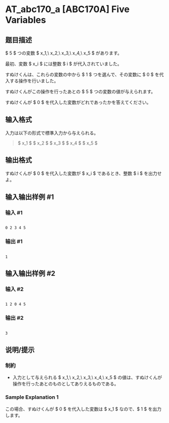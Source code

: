 # AT_abc170_a [ABC170A] Five Variables

## 题目描述

[problemUrl]: https://atcoder.jp/contests/abc170/tasks/abc170_a

$ 5 $ つの変数 $ x_1,\ x_2,\ x_3,\ x_4,\ x_5 $ があります。

最初、変数 $ x_i $ には整数 $ i $ が代入されていました。

すぬけくんは、これらの変数の中から $ 1 $ つを選んで、その変数に $ 0 $ を代入する操作を行いました。

すぬけくんがこの操作を行ったあとの $ 5 $ つの変数の値が与えられます。

すぬけくんが $ 0 $ を代入した変数がどれであったかを答えてください。

## 输入格式

入力は以下の形式で標準入力から与えられる。

> $ x_1 $ $ x_2 $ $ x_3 $ $ x_4 $ $ x_5 $

## 输出格式

すぬけくんが $ 0 $ を代入した変数が $ x_i $ であるとき、整数 $ i $ を出力せよ。

## 输入输出样例 #1

### 输入 #1

```
0 2 3 4 5
```

### 输出 #1

```
1
```

## 输入输出样例 #2

### 输入 #2

```
1 2 0 4 5
```

### 输出 #2

```
3
```

## 说明/提示

### 制約

- 入力として与えられる $ x_1,\ x_2,\ x_3,\ x_4,\ x_5 $ の値は、すぬけくんが操作を行ったあとのものとしてありえるものである。

### Sample Explanation 1

この場合、すぬけくんが $ 0 $ を代入した変数は $ x_1 $ なので、$ 1 $ を出力します。
